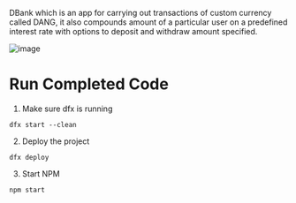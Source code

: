 DBank which is an app for carrying out transactions of custom currency called DANG, it also compounds amount of a particular user on a predefined interest rate with options to deposit and withdraw amount specified.

![image](https://github.com/vaibhav-oo7/dbank/assets/97470918/324e5ddd-6a28-4e8b-ad71-fdf8912ee517)


# Run Completed Code

1. Make sure dfx is running

```
dfx start --clean
```

2. Deploy the project
```
dfx deploy
```

3. Start NPM
```
npm start
```



